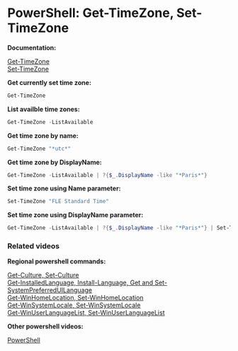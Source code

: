 # PowerShell: Get-TimeZone, Set-TimeZone

<b>Documentation: </b>

[Get-TimeZone](https://learn.microsoft.com/en-us/powershell/module/microsoft.powershell.management/get-timezone?view=powershell-5.1) <br />
[Set-TimeZone](https://learn.microsoft.com/en-us/powershell/module/microsoft.powershell.management/set-timezone?view=powershell-5.1)


<b>Get currently set time zone:</b>

```powershell
Get-TimeZone
```

<b>List availble time zones:</b>

```powershell
Get-TimeZone -ListAvailable
```

<b>Get time zone by name:</b>

```powershell
Get-TimeZone "*utc*"
```

<b>Get time zone by DisplayName:</b>

```powershell
Get-TimeZone -ListAvailable | ?{$_.DisplayName -like "*Paris*"}
```

<b>Set time zone using Name parameter:</b>

```powershell
Set-TimeZone "FLE Standard Time"
```

<b>Set time zone using DisplayName parameter:</b>

```powershell
Get-TimeZone -ListAvailable | ?{$_.DisplayName -like "*Paris*"} | Set-TimeZone
```

### Related videos

<b>Regional powershell commands:</b>

[Get-Culture, Set-Culture](https://youtu.be/gS4BckaTKto) <br />
[Get-InstalledLanguage, Install-Language, Get and Set-SystemPreferredUILanguage](https://youtu.be/eN-56mOM5GQ) <br />
[Get-WinHomeLocation, Set-WinHomeLocation](https://youtu.be/yWp_1L8YDoQ) <br />
[Get-WinSystemLocale, Set-WinSystemLocale](https://youtu.be/rCGlh3hp1fI) <br />
[Get-WinUserLanguageList, Set-WinUserLanguageList](https://youtu.be/Bhl-rLB8g28) <br />

<b>Other powershell videos:</b>

[PowerShell](https://www.youtube.com/playlist?list=PLVncjTDMNQ4RDyVzbV0_kpXCScTMgUw_A)